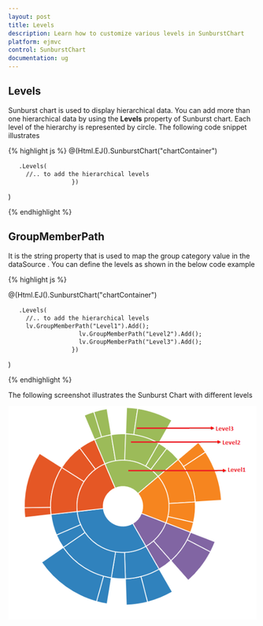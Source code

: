```yaml
---
layout: post
title: Levels
description: Learn how to customize various levels in SunburstChart
platform: ejmvc
control: SunburstChart
documentation: ug
---
```


## Levels

Sunburst chart is used to display hierarchical data. You can add more than one hierarchical data by using the **Levels** property of Sunburst chart. Each level of the hierarchy is represented by circle.
The following code snippet illustrates 

{% highlight js %}
@(Html.EJ().SunburstChart("chartContainer")

       .Levels(
         //.. to add the hierarchical levels 
                      })
 )

{% endhighlight %}

## GroupMemberPath

It is the string property that is used to map the group category value in the dataSource .
You can define the levels as shown in the below code example

{% highlight js %}

@(Html.EJ().SunburstChart("chartContainer")

       .Levels(
         //.. to add the hierarchical levels 
         lv.GroupMemberPath("Level1").Add();
                        lv.GroupMemberPath("Level2").Add();
                        lv.GroupMemberPath("Level3").Add();
                      })
 )

 {% endhighlight %}

The following screenshot illustrates the Sunburst Chart with different levels

![](Levels_images/Levels_img1.png)
